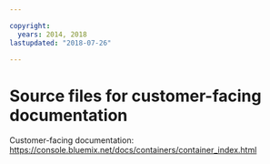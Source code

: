 ```yaml
---

copyright:
  years: 2014, 2018
lastupdated: "2018-07-26"

---
```



# Source files for customer-facing documentation

Customer-facing documentation: https://console.bluemix.net/docs/containers/container_index.html



